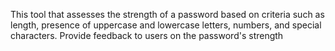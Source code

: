 This tool that assesses the strength of a password based on criteria such as length, presence of uppercase and lowercase letters, numbers, and special characters. Provide feedback to users on the password's strength
